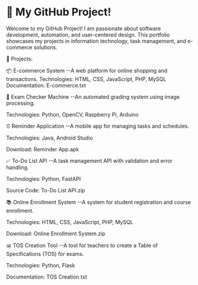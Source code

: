 # 👋 My GitHub Project! 
Welcome to my GitHub Project! I am passionate about software development, automation, and user-centered design. This portfolio showcases my projects in information technology, task management, and e-commerce solutions.

📌 Projects:

📦 E-commerce System
--A web platform for online shopping and transactions.
Technologies: HTML, CSS, JavaScript, PHP, MySQL
Documentation: E-commerce.txt

📝 Exam Checker Machine
--An automated grading system using image processing.

Technologies: Python, OpenCV, Raspberry Pi, Arduino

⏰ Reminder Application
--A mobile app for managing tasks and schedules.

Technologies: Java, Android Studio

Download: Reminder App.apk

✅ To-Do List API
--A task management API with validation and error handling.

Technologies: Python, FastAPI

Source Code: To-Do List API.zip

📚 Online Enrollment System
--A system for student registration and course enrollment.

Technologies: HTML, CSS, JavaScript, PHP, MySQL

Download: Online Enrollment System.zip

📊 TOS Creation Tool
--A tool for teachers to create a Table of Specifications (TOS) for exams.

Technologies: Python, Flask

Documentation: TOS Creation.txt
